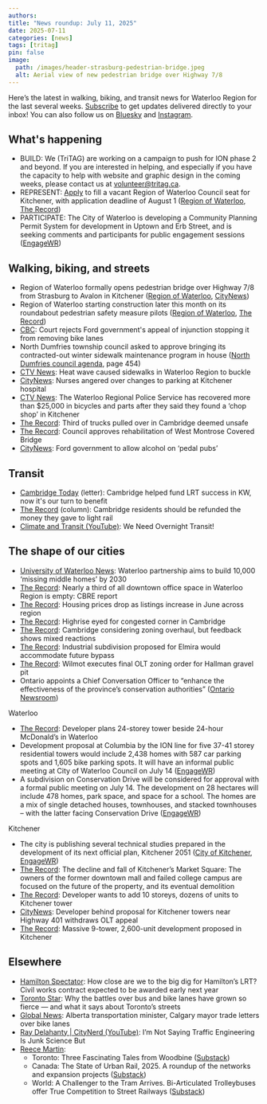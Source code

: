 ```yaml
---
authors: 
title: "News roundup: July 11, 2025"
date: 2025-07-11
categories: [news]
tags: [tritag]
pin: false
image:
  path: /images/header-strasburg-pedestrian-bridge.jpeg
  alt: Aerial view of new pedestrian bridge over Highway 7/8 
---
```

Here’s the latest in walking, biking, and transit news for Waterloo Region for the last several weeks. [Subscribe](https://eepurl.com/4Mtkf) to get updates delivered directly to your inbox\! You can also follow us on [Bluesky](https://bsky.app/profile/tritag.ca) and [Instagram](https://www.instagram.com/tritag.ca/).

## What's happening

* BUILD: We (TriTAG) are working on a campaign to push for ION phase 2 and beyond. If you are interested in helping, and especially if you have the capacity to help with website and graphic design in the coming weeks, please contact us at volunteer@tritag.ca.  
* REPRESENT: [Apply](https://www.regionofwaterloo.ca/en/regional-government/appointment-by-call-for-applications.aspx) to fill a vacant Region of Waterloo Council seat for Kitchener, with application deadline of August 1 ([Region of Waterloo](https://www.regionofwaterloo.ca/Modules/News/index.aspx?feedId=928b711d-2b23-416c-b47b-b674c929bab6,95abcc5b-2e79-4c15-9386-e36865f55f5a,ab159244-c732-45c7-b4c9-67b38b43eed5&newsId=3817b64e-799c-4e09-974d-d869583f1902), [The Record](https://www.therecord.com/news/waterloo-region/regional-council-calls-for-applications-to-fill-vacant-seat/article_e9b288fe-fcbc-5f37-846a-4f00f1769e34.html))  
* PARTICIPATE: The City of Waterloo is developing a Community Planning Permit System for development in Uptown and Erb Street, and is seeking comments and participants for public engagement sessions ([EngageWR](https://www.engagewr.ca/waterloo-haf-initiative-7))

## Walking, biking, and streets

* Region of Waterloo formally opens pedestrian bridge over Highway 7/8 from Strasburg to Avalon in Kitchener ([Region of Waterloo](https://www.regionofwaterloo.ca/Modules/News/index.aspx?newsId=38f3b189-7542-439b-9053-2568e825c3e2), [CityNews](https://kitchener.citynews.ca/2025/07/09/highway-7-8-pedestrian-bridge-gets-official-ribbon-cutting-ceremony/))  
* Region of Waterloo starting construction later this month on its roundabout pedestrian safety measure pilots ([Region of Waterloo](https://www.regionofwaterloo.ca/Modules/News/index.aspx?newsId=cad1b2e4-0e05-43aa-9da1-9032e2c3db11), [The Record](https://www.therecord.com/news/waterloo-region/roundabouts-to-see-safety-measures-added-in-waterloo-region/article_13a6ab33-328c-5f96-b43f-f248f2a9aa99.html))  
* [CBC](https://www.cbc.ca/news/canada/toronto/ont-bike-lanes-1.7580973): Court rejects Ford government's appeal of injunction stopping it from removing bike lanes  
* North Dumfries township council asked to approve bringing its contracted-out winter sidewalk maintenance program in house ([North Dumfries council agenda](https://calendar.northdumfries.ca/council/Detail/2025-07-07-1800-Combined-Council-Meeting-and-Public-Planning-Meeti/460efd44-1d8d-4bf3-a235-b30f0131e504), page 454\)  
* [CTV News](https://www.ctvnews.ca/kitchener/article/heat-wave-caused-sidewalks-in-waterloo-region-to-buckle/): Heat wave caused sidewalks in Waterloo Region to buckle  
* [CityNews](https://kitchener.citynews.ca/2025/06/26/nurses-angered-over-changes-to-parking-at-kitchener-hospital/): Nurses angered over changes to parking at Kitchener hospital  
* [CTV News](https://www.ctvnews.ca/kitchener/article/bicycle-chop-shop-discovered-at-kitchener-home-police/): The Waterloo Regional Police Service has recovered more than $25,000 in bicycles and parts after they said they found a ‘chop shop’ in Kitchener  
* [The Record](https://www.therecord.com/news/waterloo-region/third-of-trucks-pulled-over-in-cambridge-deemed-unsafe/article_03a6266d-611d-5fcf-a7c9-ed492cc4ce85.html): Third of trucks pulled over in Cambridge deemed unsafe  
* [The Record](https://www.therecord.com/news/waterloo-region/council-approves-rehabilitation-of-west-montrose-covered-bridge/article_1026e407-0260-5ec2-98a0-0ca5e26a0372.html): Council approves rehabilitation of West Montrose Covered Bridge  
* [CityNews](https://toronto.citynews.ca/2025/06/27/pedal-pubs-ontario-alcohol/): Ford government to allow alcohol on ‘pedal pubs’

## Transit

* [Cambridge Today](https://www.cambridgetoday.ca/letters-to-the-editor/letter-cambridge-helped-fund-lrt-success-in-kw-now-its-our-turn-to-benefit-10900692) (letter): Cambridge helped fund LRT success in KW, now it's our turn to benefit  
* [The Record](https://www.therecord.com/opinion/columnists/cambridge-residents-should-be-refunded-the-money-they-gave-to-light-rail/article_9ad302b5-3e00-525a-afcd-44547045b8b4.html) (column): Cambridge residents should be refunded the money they gave to light rail  
* [Climate and Transit (YouTube)](https://www.youtube.com/watch?v=GyzWf3rxBBU): We Need Overnight Transit\!

## The shape of our cities

* [University of Waterloo News](https://uwaterloo.ca/news/environment/waterloo-partnership-aims-build-10000-missing-middle-homes): Waterloo partnership aims to build 10,000 ‘missing middle homes’ by 2030  
* [The Record](https://www.therecord.com/news/waterloo-region/nearly-a-third-of-all-downtown-office-space-in-waterloo-region-is-empty-cbre-report/article_1253a0d6-7b07-5320-b2de-21995c94d831.html): Nearly a third of all downtown office space in Waterloo Region is empty: CBRE report  
* [The Record](https://www.therecord.com/news/waterloo-region/housing-prices-drop-as-listings-increase-in-june-across-region/article_4f5eea37-849c-5e31-bc0b-d7d5fef02099.html): Housing prices drop as listings increase in June across region  
* [The Record](https://www.therecord.com/news/waterloo-region/highrise-eyed-for-congested-corner-in-cambridge/article_b170f28b-cab7-5935-9530-9d9c6febb822.html): Highrise eyed for congested corner in Cambridge  
* [The Record](https://www.therecord.com/news/waterloo-region/cambridge-considering-zoning-overhaul-but-feedback-shows-mixed-reactions/article_c499eabc-8371-57fb-aa74-abb1c8fae1a5.html): Cambridge considering zoning overhaul, but feedback shows mixed reactions  
* [The Record](https://www.therecord.com/news/waterloo-region/industrial-subdivision-proposed-for-elmira-would-accommodate-future-bypass/article_1008eb35-d3c4-5890-8ee4-c6a4d00066b2.html): Industrial subdivision proposed for Elmira would accommodate future bypass  
* [The Record](https://www.therecord.com/news/waterloo-region/wilmot-executes-final-olt-zoning-order-for-hallman-gravel-pit/article_12ecb5f5-34ec-59ff-b08e-70605c2df2ab.html): Wilmot executes final OLT zoning order for Hallman gravel pit  
* Ontario appoints a Chief Conversation Officer to “enhance the effectiveness of the province’s conservation authorities” ([Ontario Newsroom](https://news.ontario.ca/en/release/1006128/ontario-taking-action-to-make-conservation-authorities-more-effective))

Waterloo

* [The Record](https://www.therecord.com/news/waterloo-region/developer-plans-24-storey-tower-beside-24-hour-mcdonalds-in-waterloo/article_8cf5d33a-063a-5ee4-bd3a-2a965629a98c.html): Developer plans 24-storey tower beside 24-hour McDonald’s in Waterloo  
* Development proposal at Columbia by the ION line for five 37-41 storey residential towers would include 2,438 homes with 587 car parking spots and 1,605 bike parking spots. It will have an informal public meeting at City of Waterloo Council on July 14 ([EngageWR](https://www.engagewr.ca/170-180-columbia-st-w))  
* A subdivision on Conservation Drive will be considered for approval with a formal public meeting on July 14\. The development on 28 hectares will include 478 homes, park space, and space for a school. The homes are a mix of single detached houses, townhouses, and stacked townhouses – with the latter facing Conservation Drive ([EngageWR](https://www.engagewr.ca/556-576-conservation-dr))

Kitchener

* The city is publishing several technical studies prepared in the development of its next official plan, Kitchener 2051 ([City of Kitchener](https://www.kitchener.ca/en/news/development-of-kitchener-2051-continues-with-completion-of-technical-studies.aspx), [EngageWR](https://www.engagewr.ca/kitchener2051))   
* [The Record](https://www.therecord.com/news/waterloo-region/bridges-to-nowhere-the-decline-and-fall-of-kitcheners-market-square/article_cc955124-d284-54af-92b5-aa58538e4ab9.html): The decline and fall of Kitchener’s Market Square: The owners of the former downtown mall and failed college campus are focused on the future of the property, and its eventual demolition  
* [The Record](https://www.therecord.com/news/waterloo-region/developer-wants-to-add-10-storeys-dozens-of-units-to-kitchener-tower/article_6b3478d3-a7d7-5987-aeef-494b0d467769.html): Developer wants to add 10 storeys, dozens of units to Kitchener tower  
* [CityNews](https://kitchener.citynews.ca/2025/07/03/developers-behind-proposal-for-high-rise-kitchener-towers-withdraw-olt-appeal/): Developer behind proposal for Kitchener towers near Highway 401 withdraws OLT appeal  
* [The Record](https://www.therecord.com/news/waterloo-region/massive-9-tower-2-600-unit-development-proposed-in-kitchener/article_e9d4876b-332b-5ec9-a30e-b0477c4fb78b.html): Massive 9-tower, 2,600-unit development proposed in Kitchener

## Elsewhere

* [Hamilton Spectator](https://www.thespec.com/news/hamilton-region/hamilton-lrt-construction-roads-closed/article_39bf77bf-cee9-5d5f-ac33-52df76846abd.html): How close are we to the big dig for Hamilton’s LRT? Civil works contract expected to be awarded early next year  
* [Toronto Star](https://www.thestar.com/news/gta/why-the-battles-over-bus-and-bike-lanes-have-grown-so-fierce-and-what-it/article_c3197357-8a4f-4248-ac1c-0fe4723c364d.html): Why the battles over bus and bike lanes have grown so fierce — and what it says about Toronto’s streets  
* [Global News](https://globalnews.ca/news/11272275/alberta-transportation-minister-calgary-mayor-bike-lanes/): Alberta transportation minister, Calgary mayor trade letters over bike lanes  
* [Ray Delahanty \| CityNerd (YouTube)](https://www.youtube.com/watch?v=NgJ998KHBpc): I’m Not Saying Traffic Engineering Is Junk Science But  
* [Reece Martin](https://nextmetro.substack.com/p/toronto-three-fascinating-tales-from):  
  * Toronto: Three Fascinating Tales from Woodbine ([Substack](https://nextmetro.substack.com/p/toronto-three-fascinating-tales-from))  
  * Canada: The State of Urban Rail, 2025\. A roundup of the networks and expansion projects ([Substack](https://nextmetro.substack.com/p/canada-the-state-of-urban-rail-2025?r=2rph1z&utm_medium=ios&triedRedirect=true))  
  * World: A Challenger to the Tram Arrives. Bi-Articulated Trolleybuses offer True Competition to Street Railways ([Substack](https://nextmetro.substack.com/p/world-a-challenger-to-the-tram-arrives?r=2rph1z&utm_medium=ios&triedRedirect=true))
